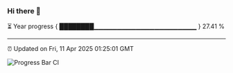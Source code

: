 ### Hi there 👋

⏳ Year progress { ████████▁▁▁▁▁▁▁▁▁▁▁▁▁▁▁▁▁▁▁▁▁▁ } 27.41 %

---

⏰ Updated on Fri, 11 Apr 2025 01:25:01 GMT

![Progress Bar CI](https://github.com/liununu/liununu/workflows/Progress%20Bar%20CI/badge.svg)
